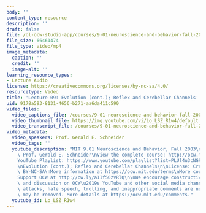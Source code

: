 ```yaml
---
body: ''
content_type: resource
description: ''
draft: false
file: /ol-ocw-studio-app/courses/9-01-neuroscience-and-behavior-fall-2003/mit9_01f03_lec09_360p_16_9.mp4
file_size: 66461474
file_type: video/mp4
image_metadata:
  caption: ''
  credit: ''
  image-alt: ''
learning_resource_types:
- Lecture Audio
license: https://creativecommons.org/licenses/by-nc-sa/4.0/
resourcetype: Video
title: 'Lecture 09: Evolution (cont.); Reflex and Cerebellar Channels'
uid: 9178a593-8131-4656-b271-aa6da411c590
video_files:
  video_captions_file: /courses/9-01-neuroscience-and-behavior-fall-2003/1kj6QAWPetPAornXp4rlWUVt_G8MdzU5x_transcript.webvtt
  video_thumbnail_file: https://img.youtube.com/vi/Lo_LSZ_R1w4/default.jpg
  video_transcript_file: /courses/9-01-neuroscience-and-behavior-fall-2003/1kj6QAWPetPAornXp4rlWUVt_G8MdzU5x_transcript.pdf
video_metadata:
  video_speakers: Prof. Gerald E. Schneider
  video_tags: ''
  youtube_description: "MIT 9.01 Neuroscience and Behavior, Fall 2003\nInstructor:\
    \ Prof. Gerald E. Schneider\nView the complete course: http://ocw.mit.edu/courses/brain-and-cognitive-sciences/9-01-neuroscience-and-behavior-fall-2003\n\
    YouTube Playlist: https://www.youtube.com/playlist?list=PLUl4u3cNGP63U7FmbKD9KClb-94dyPJim\n\
    \nEvolution (cont.); Reflex and Cerebellar Channels\n\nLicense: Creative Commons\
    \ BY-NC-SA\nMore information at https://ocw.mit.edu/terms\nMore courses at https://ocw.mit.edu\n\
    Support OCW at http://ow.ly/a1If50zVRlQ\n\nWe encourage constructive comments\
    \ and discussion on OCW\u2019s YouTube and other social media channels. Personal\
    \ attacks, hate speech, trolling, and inappropriate comments are not allowed and\
    \ may be removed. More details at https://ocw.mit.edu/comments."
  youtube_id: Lo_LSZ_R1w4
---
```


